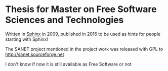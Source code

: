 # Thesis for Master on Free Software Sciences and Technologies

Written in [Sphinx](http://www.sphinx-doc.org) in 2009, published in 2016 to be used as hints for people starting with Sphinx!

The SANET project mentioned in the project work was released with GPL to http://sanet.sourceforge.net

I don't know if now it is still available as Free Software or not
